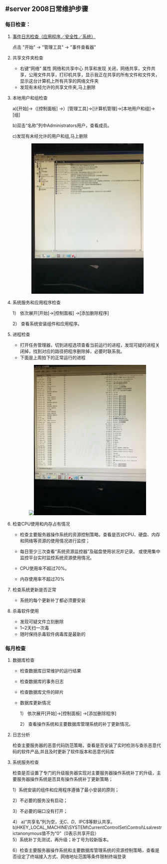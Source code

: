 #server 2008日常维护步骤
-
### 每日检查：
1. [事件日志检查（应用程序／安全性／系统）](事件日志检查.md)

	点击 "开始" -> "管理工具" -> "事件查看器"
	
2. 共享文件夹检查

	+ 右键“网络” 属性 网络和共享中心  共享和发现 
关闭，网络共享，文件共享，公用文件共享，打印机共享，显示我正在共享的所有文件和文件夹，显示这台计算机上所有共享的网络文件夹
	+ 发现有未经允许的共享文件夹,马上删除
	
3. 本地用户和组检查
	
	a)[开始]->（[控制面板] ->）[管理工具]->[计算机管理]->[本地用户和组]->[组] 
	
	b)双击“名称”列中Administrators用户，查看成员。
	
	c)发现有未经允许的用户和组,马上删除
	<p align="center"><img height="480" src="Recourse/5.JPG"/>

5. 系统服务和应用程序检查

	1） 依次展开[开始]->[控制面板]  ->[添加删除程序] 
	
	2） 查看系统安装组件和应用程序。
	
6. 进程检查

	+ 打开任务管理器，切到进程选项查看当前运行的进程，发现可疑的进程关闭掉，找到对应的路径把程序删除掉，必要时联系我。
	+ 下面是上周拍下的正常运行的进程
	<p align="center"><img height="480" src="Recourse/6.JPG"/><img height="480" src="Recourse/7.JPG"/> 
7. 检查CPU使用和内存占有情况

	+ 检查主要服务器操作系统的资源控制策略，查看是否对CPU、硬盘、内存和网络等资源的使用情况进行监控；
	
	+ 每日至少三次查看“系统资源监控器”及磁盘使用状况并记录。 或使用集中监控平台实时监控系统资源使用情况。
	+ CPU使用率不超过70%。 
	+ 内存使用率不超过70%
	
8. 检查系统更新是否正常

	+ 系统的每个更新补丁都必须要安装
	
9. 杀毒软件使用
	+ 发现可疑文件立刻删除
	+ 1~2天扫一次毒
	+ 随时保持杀毒软件病毒库是最新的


### 每月检查
1. 数据库检查
	
	+ 检查数据库日常维护的运行结果
	+ 检查数据库的事务日志
	+ 检查数据库文件的碎片
	+ 数据库更新情况
		
		1） 依次展开[开始]->[控制面板]  ->[添加删除程序] 
		
		2） 查看操作系统和主要数据库管理系统的补丁更新情况。 

2. 日志分析

	检查主要服务器的恶意代码防范策略，查看是否安装了实时检测与查杀恶意代码的软件产品,并且及时更新了软件版本和恶意代码库
	
3. 系统服务检查

	检查是否设置了专门的升级服务器实现对主要服务器操作系统补丁的升级，主要服务器操作系统是否具有操作系统补丁更新策略；
	
	1）系统安装的组件和应用程序遵循了最小安装的原则； 
	
	2）不必要的服务没有启动； 
	
	3）不必要的端口没有打开； 
	 
	4）
	a)“共享名”列为空，无C$、D$、IPC$等默认共享。
	b)HKEY_LOCAL_MACHINE\SYSTEM\CurrentControlSet\Control\Lsa\restrictanonymous值不为“0”（0表示共享开启）  
	5）系统补丁先测试，再升级；补丁号为较新版本。
	
	6）检查主要服务器操作系统和主要数据库管理系统的资源控制策略，查看是否设定了终端接入方式、网络地址范围等条件限制终端登录 